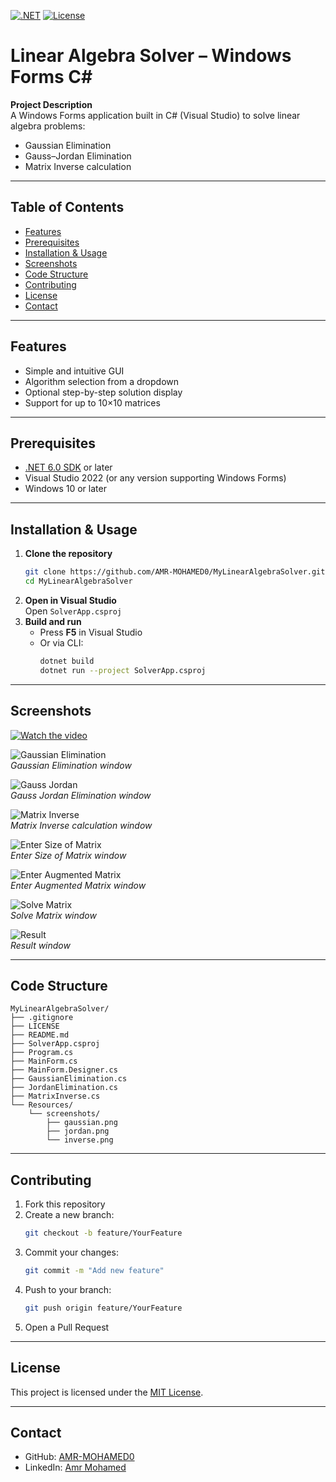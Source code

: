 <!-- Badges -->

[![.NET](https://img.shields.io/badge/.NET-6.0-blue)](https://dotnet.microsoft.com/)
[![License](https://img.shields.io/badge/License-MIT-green)](LICENSE)

# Linear Algebra Solver – Windows Forms C#

**Project Description**  
A Windows Forms application built in C# (Visual Studio) to solve linear algebra problems:

- Gaussian Elimination
- Gauss–Jordan Elimination
- Matrix Inverse calculation

---

## Table of Contents

- [Features](#features)
- [Prerequisites](#prerequisites)
- [Installation & Usage](#installation--usage)
- [Screenshots](#screenshots)
- [Code Structure](#code-structure)
- [Contributing](#contributing)
- [License](#license)
- [Contact](#contact)

---

## Features

- Simple and intuitive GUI
- Algorithm selection from a dropdown
- Optional step-by-step solution display
- Support for up to 10×10 matrices

---

## Prerequisites

- [.NET 6.0 SDK](https://dotnet.microsoft.com/download/dotnet/6.0) or later
- Visual Studio 2022 (or any version supporting Windows Forms)
- Windows 10 or later

---

## Installation & Usage

1. **Clone the repository**
   ```bash
   git clone https://github.com/AMR-MOHAMED0/MyLinearAlgebraSolver.git
   cd MyLinearAlgebraSolver
   ```
2. **Open in Visual Studio**  
   Open `SolverApp.csproj`
3. **Build and run**
   - Press **F5** in Visual Studio
   - Or via CLI:
     ```bash
     dotnet build
     dotnet run --project SolverApp.csproj
     ```

---

## Screenshots
[![Watch the video](Resources/videos/thumbnail.png)](Resources/videos/demo.mp4)


![Gaussian Elimination](Resources/screenshots/gaussian.png)  
_Gaussian Elimination window_

![Gauss Jordan](Resources/screenshots/jordan.png)  
_Gauss Jordan Elimination window_

![Matrix Inverse](Resources/screenshots/inverse.png)  
_Matrix Inverse calculation window_

![Enter Size of Matrix](Resources/screenshots/Enter_Size_of_Matrix.png)  
_Enter Size of Matrix window_

![Enter Augmented Matrix](Resources/screenshots/Enter_Augmented_Matrix.png)  
_Enter Augmented Matrix window_

![Solve Matrix](Resources/screenshots/Solve_Matrix.png)  
_Solve Matrix window_

![Result](Resources/screenshots/Result.png)  
_Result window_

---

## Code Structure

```
MyLinearAlgebraSolver/
├── .gitignore
├── LICENSE
├── README.md
├── SolverApp.csproj
├── Program.cs
├── MainForm.cs
├── MainForm.Designer.cs
├── GaussianElimination.cs
├── JordanElimination.cs
├── MatrixInverse.cs
└── Resources/
    └── screenshots/
        ├── gaussian.png
        ├── jordan.png
        └── inverse.png
```

---

## Contributing

1. Fork this repository
2. Create a new branch:
   ```bash
   git checkout -b feature/YourFeature
   ```
3. Commit your changes:
   ```bash
   git commit -m "Add new feature"
   ```
4. Push to your branch:
   ```bash
   git push origin feature/YourFeature
   ```
5. Open a Pull Request

---

## License

This project is licensed under the [MIT License](LICENSE).

---

## Contact

- GitHub: [AMR-MOHAMED0](https://github.com/AMR-MOHAMED0)
- LinkedIn: [Amr Mohamed](https://www.linkedin.com/in/amr-mohamed-88586b294/)

```

```
